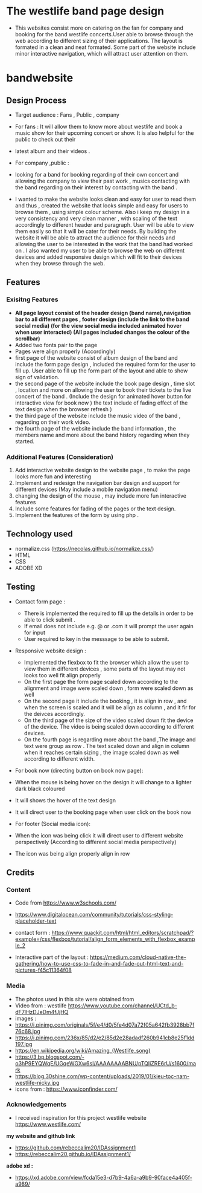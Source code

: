 # The westlife band page design

- This websites consist  more on catering on the fan for company and booking for the band westlife concerts.User able to browse through the web according to different sizing of their applications. The layout is formated in a clean and neat formated. Some part of the website include minor interactive navigation, which will attract user attention on them. 


# bandwebsite

## Design Process

- Target audience : Fans , Public , company 
- For fans : It will allow them  to know more about westlife and book a music show for their upcoming concert or show. It is also helpful for the public to check out their
- latest album and their videos .

- For company ,public :
- looking for a band for booking regarding of their own  concert  and  allowing the company to view their past work , musics
contacting with the band regarding on their interest by contacting with the band .

- I wanted to make the website looks clean and easy for user to read them and thus , created the website that looks simple and easy for users to browse them , using simple colour scheme. Also i keep my design in a very consistency and very clean manner , with scaling of the text accordingly to different header and paragraph. User will be able to view them easily  so that it will be cater for their needs. By building the website it will be able to attract the audience for their needs and allowing the user to be interested in the work that the band had worked on . I also wanted my user to be able to browse the web on different devices  and added responsive design which will fit to their devices when they browse through the web.


## Features

###  Exisitng Features


- **All page layout consist of the header design (band name),navigation bar to all different pages , footer design (include the link to the band social media) (for the view social media included animated hover when user interacted) (All pages included changes the colour of the scrollbar)**
- Added two fonts pair to the page 
- Pages were align properly (Accordingly)
- first page of the website consist of album design of the band and include the form page design  , included the required form for the user to fill up. User able to fill up the form part of the layout and able to show sign of validation. 
- the second page of the website include the book page design , time slot , location and  more on allowing the user to book their tickets to the live concert of the band . (Include the design for animated hover button for interactive view for book now ) the text include of fading effect of the text design when the browser refresh )
- the third page of the website include the music video of the band , regarding on their work video.
- the fourth page of the website include the band information , the members name  and more about the band history regarding when they started.


###  Additional Features (Consideration)

1. Add interactive website design to the website page , to make the page looks more fun and interesting 
2. Implement and redesign the navigation bar design and support for different devices (May include a mobile navigation menu)
3. changing the design of the mouse , may include more fun interactive features
4. Include some features for fading of the pages or the text design.
5. Implement the features of the form by using php .

## Technology used 

- normalize.css (https://necolas.github.io/normalize.css/)
- HTML 
- CSS
- ADOBE XD


## Testing 

- Contact form page  :  
  - There is implemented the required to fill up the details in order to be able to click submit .
  - If email does not include e.g. @ or .com  it will prompt the user again for input
  - User required to key in the messsage to be able to submit.

- Responsive website design :  
  - Implemented the flexbox to fit the browser which allow the user to view them in different devices , some parts of the layout may not looks too well fit align properly 
  - On the first page the form page scaled down according to the alignment and image were scaled down , form were scaled down as well
  - On the second page it include the booking , it is align in row , and when the screen is scaled and it will be  align as column , and it fir for the deivces accordingly.
  - On the third page of the size of the video scaled down fit the device of the device. The video is being scaled down according to different devices.
  - On the fourth  page is regarding more about the band ,The image and text were group as row . The  text scaled down and align in column when it reaches certain sizing , the image scaled down as well according to different width.
  
-  For book now (directing button on book now page):
  - When the mouse is being hover on the design it will change to a lighter dark black coloured
  - It will shows the hover of the text design 
  - It will direct user to the booking page when user click on the book now
  
-  For footer (Social media icon):
  - When the icon was being click it will direct user to different website perspectively (According to different social media perspectively)
  - The icon was being align properly align in row
 
 




## Credits

### Content

- Code from https://www.w3schools.com/ 

- https://www.digitalocean.com/community/tutorials/css-styling-placeholder-text

- contact form : https://www.quackit.com/html/html_editors/scratchpad/?example=/css/flexbox/tutorial/align_form_elements_with_flexbox_example_2

- Interactive  part of the layout : https://medium.com/cloud-native-the-gathering/how-to-use-css-to-fade-in-and-fade-out-html-text-and-pictures-f45c11364f08


### Media
- The photos used in this site were obtained from
- Video from : westlife https://www.youtube.com/channel/UCtd_b-dF7lHzDJeDm4fJjHQ
- images : 
- https://i.pinimg.com/originals/5f/e4/d0/5fe4d07a72f05a642fb3928bb7f76c68.jpg
- https://i.pinimg.com/236x/85/d2/e2/85d2e28adadf260b941cb8e25f1dd197.jpg
- https://en.wikipedia.org/wiki/Amazing_(Westlife_song)
- https://3.bp.blogspot.com/-o3hP9EYQWqE/UGqeWGXw6sI/AAAAAAAABNU/pTQIiZRE6rU/s1600/mark
- https://blog.30shine.com/wp-content/uploads/2019/01/kieu-toc-nam-westlife-nicky.jpg
- icons from : https://www.iconfinder.com/

### Acknowledgements

- I received inspiration for this project westlife website https://www.westlife.com/


**my website and github link**

- https://github.com/rebeccalim20/IDAssignment1
- https://rebeccalim20.github.io/IDAssignment1/

**adobe xd :** 
- https://xd.adobe.com/view/fcda15e3-d7b9-4a6a-a9b9-90face4a405f-a989/
